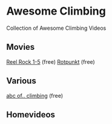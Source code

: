 # Awesome Climbing
Collection of Awesome Climbing Videos

## Movies
[Reel Rock 1-5](https://www.redbull.com/int-en/shows/reel-rock-1) (free)
[Rotpunkt](https://www.youtube.com/watch?v=SbWvFjUIt5k&t=13s) (free)

## Various
[abc of.. climbing](https://www.redbull.com/int-en/episodes/abc-of-s2-e1-climbing) (free)

## Homevideos
